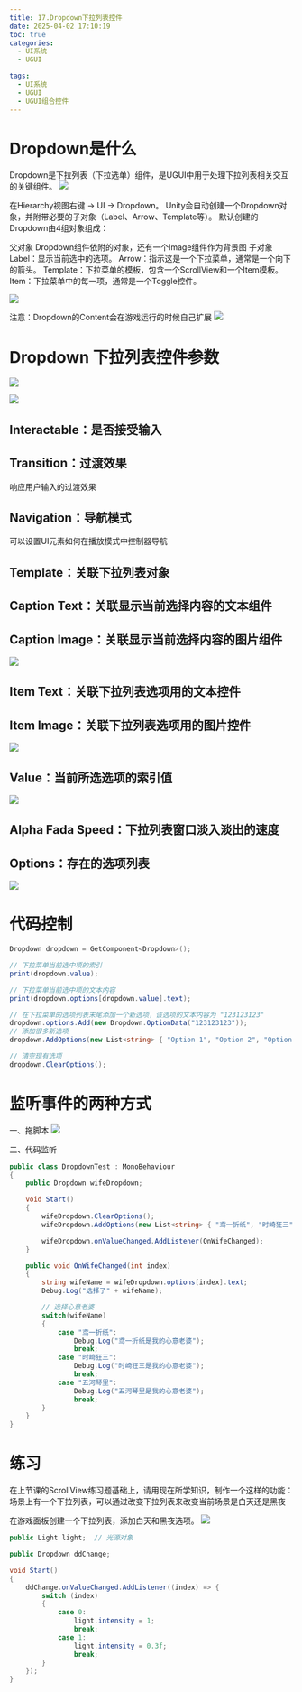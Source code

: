 ```yaml
---
title: 17.Dropdown下拉列表控件
date: 2025-04-02 17:10:19
toc: true
categories:
  - UI系统
  - UGUI

tags:
  - UI系统
  - UGUI
  - UGUI组合控件
---
```


# Dropdown是什么
Dropdown是下拉列表（下拉选单）组件，是UGUI中用于处理下拉列表相关交互的关键组件。
![](17.Dropdown下拉列表控件/Dropdown开局动画.gif)

在Hierarchy视图右键 -> UI -> Dropdown。
Unity会自动创建一个Dropdown对象，并附带必要的子对象（Label、Arrow、Template等）。
默认创建的Dropdown由4组对象组成：

父对象
Dropdown组件依附的对象，还有一个Image组件作为背景图
子对象
Label：显示当前选中的选项。
Arrow：指示这是一个下拉菜单，通常是一个向下的箭头。
Template：下拉菜单的模板，包含一个ScrollView和一个Item模板。
Item：下拉菜单中的每一项，通常是一个Toggle控件。

![](17.Dropdown下拉列表控件/file-20250402172102925.png)


注意：Dropdown的Content会在游戏运行的时候自己扩展
![](17.Dropdown下拉列表控件/Dropdown的Content动画.gif)

# Dropdown 下拉列表控件参数
![](17.Dropdown下拉列表控件/Dropdown%20下拉列表控件参数.png)

![](17.Dropdown下拉列表控件/file-20250402172508961.png)

## Interactable：是否接受输入

## Transition：过渡效果
响应用户输入的过渡效果

## Navigation：导航模式
可以设置UI元素如何在播放模式中控制器导航

## Template：关联下拉列表对象

## Caption Text：关联显示当前选择内容的文本组件

## Caption Image：关联显示当前选择内容的图片组件
![](17.Dropdown下拉列表控件/file-20250402173448356.png)
## Item Text：关联下拉列表选项用的文本控件

## Item Image：关联下拉列表选项用的图片控件

![](17.Dropdown下拉列表控件/file-20250402173521495.png)

## Value：当前所选选项的索引值
![](17.Dropdown下拉列表控件/Dropdown的Value参数动画.gif)
## Alpha Fada Speed：下拉列表窗口淡入淡出的速度

## Options：存在的选项列表
![](17.Dropdown下拉列表控件/file-20250402172958115.png)


# 代码控制
```cs
Dropdown dropdown = GetComponent<Dropdown>();

// 下拉菜单当前选中项的索引
print(dropdown.value);

// 下拉菜单当前选中项的文本内容
print(dropdown.options[dropdown.value].text);

// 在下拉菜单的选项列表末尾添加一个新选项，该选项的文本内容为 "123123123"
dropdown.options.Add(new Dropdown.OptionData("123123123"));
// 添加很多新选项 
dropdown.AddOptions(new List<string> { "Option 1", "Option 2", "Option 3" });

// 清空现有选项 
dropdown.ClearOptions();

```

# 监听事件的两种方式
一、拖脚本
![](17.Dropdown下拉列表控件/file-20250402174826362.png)


二、代码监听
```cs
public class DropdownTest : MonoBehaviour
{
    public Dropdown wifeDropdown;

    void Start()
    {
        wifeDropdown.ClearOptions();
        wifeDropdown.AddOptions(new List<string> { "鸢一折纸", "时崎狂三", "五河琴里" });

        wifeDropdown.onValueChanged.AddListener(OnWifeChanged);
    }

    public void OnWifeChanged(int index)
    {
        string wifeName = wifeDropdown.options[index].text;
        Debug.Log("选择了" + wifeName);

        // 选择心意老婆
        switch(wifeName)
        {
            case "鸢一折纸":
                Debug.Log("鸢一折纸是我的心意老婆");
                break;
            case "时崎狂三":
                Debug.Log("时崎狂三是我的心意老婆");
                break;
            case "五河琴里":
                Debug.Log("五河琴里是我的心意老婆");
                break;
        }
    }
}
```

# 练习
在上节课的ScrollView练习题基础上，请用现在所学知识，制作一个这样的功能：场景上有一个下拉列表，可以通过改变下拉列表来改变当前场景是白天还是黑夜

在游戏面板创建一个下拉列表，添加白天和黑夜选项。
![](17.Dropdown下拉列表控件/file-20250402194720116.png)

```cs
public Light light;  // 光源对象

public Dropdown ddChange;  

void Start()
{
    ddChange.onValueChanged.AddListener((index) => {
        switch (index)
        {
            case 0:
                light.intensity = 1;
                break;
            case 1:
                light.intensity = 0.3f; 
                break;
        }
    });
}

```